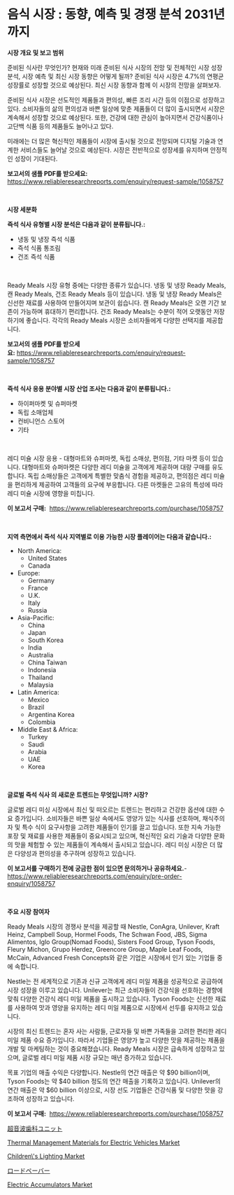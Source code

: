 <p><h1>음식 시장 : 동향, 예측 및 경쟁 분석 2031년까지</h1></p><p><strong>시장 개요 및 보고 범위</strong></p>
<p><p>준비된 식사란 무엇인가? 현재와 미래 준비된 식사 시장의 전망 및 전체적인 시장 성장 분석, 시장 예측 및 최신 시장 동향은 어떻게 될까? 준비된 식사 시장은 4.7%의 연평균 성장률로 성장할 것으로 예상된다. 최신 시장 동향과 함께 이 시장의 전망을 살펴보자.</p><p>준비된 식사 시장은 선도적인 제품들과 편의성, 빠른 조리 시간 등의 이점으로 성장하고 있다. 소비자들의 삶의 편의성과 바쁜 일상에 맞춘 제품들이 더 많이 출시되면서 시장은 계속해서 성장할 것으로 예상된다. 또한, 건강에 대한 관심이 높아지면서 건강식품이나 고단백 식품 등의 제품들도 늘어나고 있다.</p><p>미래에는 더 많은 혁신적인 제품들이 시장에 출시될 것으로 전망되며 디지털 기술과 연계한 서비스들도 늘어날 것으로 예상된다. 시장은 전반적으로 성장세를 유지하며 안정적인 성장이 기대된다.</p></p>
<p><strong>보고서의 샘플 PDF를 받으세요:</strong> <a href="https://www.reliableresearchreports.com/enquiry/request-sample/1058757">https://www.reliableresearchreports.com/enquiry/request-sample/1058757</a></p>
<p>&nbsp;</p>
<p><strong>시장 세분화</strong></p>
<p><strong>즉석 식사 유형별 시장 분석은 다음과 같이 분류됩니다.:</strong></p>
<p><ul><li>냉동 및 냉장 즉석 식품</li><li>즉석 식품 통조림</li><li>건조 즉석 식품</li></ul></p>
<p>&nbsp;</p>
<p><p>Ready Meals 시장 유형 중에는 다양한 종류가 있습니다. 냉동 및 냉장 Ready Meals, 캔 Ready Meals, 건조 Ready Meals 등이 있습니다. 냉동 및 냉장 Ready Meals은 신선한 재료를 사용하여 만들어지며 보관이 쉽습니다. 캔 Ready Meals은 오랜 기간 보존이 가능하며 휴대하기 편리합니다. 건조 Ready Meals는 수분이 적어 오랫동안 저장하기에 좋습니다. 각각의 Ready Meals 시장은 소비자들에게 다양한 선택지를 제공합니다.</p></p>
<p><strong>보고서의 샘플 PDF를 받으세요:</strong>&nbsp;<a href="https://www.reliableresearchreports.com/enquiry/request-sample/1058757">https://www.reliableresearchreports.com/enquiry/request-sample/1058757</a></p>
<p>&nbsp;</p>
<p><strong> 즉석 식사 응용 분야별 시장 산업 조사는 다음과 같이 분류됩니다.:</strong></p>
<p><ul><li>하이퍼마켓 및 슈퍼마켓</li><li>독립 소매업체</li><li>컨비니언스 스토어</li><li>기타</li></ul></p>
<p>&nbsp;</p>
<p><p>레디 미슐 시장 응용 - 대형마트와 슈퍼마켓, 독립 소매상, 편의점, 기타 마켓 등이 있습니다. 대형마트와 슈퍼마켓은 다양한 레디 미슐을 고객에게 제공하며 대량 구매를 유도합니다. 독립 소매상들은 고객에게 특별한 맞춤식 경험을 제공하고, 편의점은 레디 미슐을 편리하게 제공하여 고객들의 요구에 부응합니다. 다른 마켓들은 고유의 특성에 따라 레디 미슐 시장에 영향을 미칩니다.</p></p>
<p><strong>이 보고서 구매:</strong>&nbsp; <a href="https://www.reliableresearchreports.com/purchase/1058757">https://www.reliableresearchreports.com/purchase/1058757</a></p>
<p>&nbsp;</p>
<p><strong>지역 측면에서 즉석 식사 지역별로 이용 가능한 시장 플레이어는 다음과 같습니다.:</strong></p>
<p><ul>
    <li>
        North America:
        <ul>
            <li>United States</li>
            <li>Canada</li>
        </ul>
    </li>
    <li>
        Europe:
        <ul>
            <li>Germany</li>
            <li>France</li>
            <li>U.K.</li>
            <li>Italy</li>
            <li>Russia</li>
        </ul>
    </li>
    <li>
        Asia-Pacific:
        <ul>
            <li>China</li>
            <li>Japan</li>
            <li>South Korea</li>
            <li>India</li>
            <li>Australia</li>
            <li>China Taiwan</li>
            <li>Indonesia</li>
            <li>Thailand</li>
            <li>Malaysia</li>
        </ul>
    </li>
    <li>
        Latin America:
        <ul>
            <li>Mexico</li>
            <li>Brazil</li>
            <li>Argentina Korea</li>
            <li>Colombia</li>
        </ul>
    </li>
    <li>
        Middle East & Africa:
        <ul>
            <li>Turkey</li>
            <li>Saudi</li>
            <li>Arabia</li>
            <li>UAE</li>
            <li>Korea</li>
        </ul>
    </li>
    </ul></p>
<p>&nbsp;</p>
<p><strong>글로벌 즉석 식사 의 새로운 트렌드는 무엇입니까? 시장?</strong></p>
<p><p>글로벌 레디 미싱 시장에서 최신 및 떠오르는 트렌드는 편리하고 건강한 옵션에 대한 수요 증가입니다. 소비자들은 바쁜 일상 속에서도 영양가 있는 식사를 선호하며, 채식주의자 및 특수 식이 요구사항을 고려한 제품들이 인기를 끌고 있습니다. 또한 지속 가능한 포장 및 재료를 사용한 제품들이 중요시되고 있으며, 혁신적인 요리 기술과 다양한 문화의 맛을 체험할 수 있는 제품들이 계속해서 출시되고 있습니다. 레디 미싱 시장은 더 많은 다양성과 편의성을 추구하며 성장하고 있습니다.</p></p>
<p><strong>이 보고서를 구매하기 전에 궁금한 점이 있으면 문의하거나 공유하세요.</strong>- <a href="https://www.reliableresearchreports.com/enquiry/pre-order-enquiry/1058757">https://www.reliableresearchreports.com/enquiry/pre-order-enquiry/1058757</a></p>
<p>&nbsp;</p>
<p><strong>주요 시장 참여자</strong></p>
<p><p>Ready Meals 시장의 경쟁사 분석을 제공할 때 Nestle, ConAgra, Unilever, Kraft Heinz, Campbell Soup, Hormel Foods, The Schwan Food, JBS, Sigma Alimentos, Iglo Group(Nomad Foods), Sisters Food Group, Tyson Foods, Fleury Michon, Grupo Herdez, Greencore Group, Maple Leaf Foods, McCain, Advanced Fresh Concepts와 같은 기업은 시장에서 인기 있는 기업들 중에 속합니다. </p><p>Nestle는 전 세계적으로 기존과 신규 고객에게 레디 미일 제품을 성공적으로 공급하여 시장 성장을 이루고 있습니다. Unilever는 최근 소비자들이 건강식을 선호하는 경향에 맞춰 다양한 건강식 레디 미일 제품을 출시하고 있습니다. Tyson Foods는 신선한 재료를 사용하여 맛과 영양을 유지하는 레디 미일 제품으로 시장에서 선두를 유지하고 있습니다. </p><p>시장의 최신 트렌드는 혼자 사는 사람들, 근로자들 및 바쁜 가족들을 고려한 편리한 레디 미일 제품 수요 증가입니다. 따라서 기업들은 영양가 높고 다양한 맛을 제공하는 제품을 개발 및 마케팅하는 것이 중요해졌습니다. Ready Meals 시장은 급속하게 성장하고 있으며, 글로벌 레디 미일 제품 시장 규모는 매년 증가하고 있습니다.</p><p>목표 기업의 매출 수익은 다양합니다. Nestle의 연간 매출은 약 $90 billion이며, Tyson Foods는 약 $40 billion 정도의 연간 매출을 기록하고 있습니다. Unilever의 연간 매출은 약 $60 billion 이상으로, 시장 선도 기업들은 건강식품 및 다양한 맛을 강조하여 성장하고 있습니다.</p></p>
<p><strong>이 보고서 구매:</strong>&nbsp;&nbsp;<a href="https://www.reliableresearchreports.com/purchase/1058757">https://www.reliableresearchreports.com/purchase/1058757</a></p>
<p><p><a href="https://github.com/bevdtkn4419963/Market-Research-Report-List-1/blob/main/6073807188688.md">超音波歯科ユニット</a></p><p><a href="https://github.com/NorbertYates/Market-Research-Report-List-3/blob/main/thermal-management-materials-for-electric-vehicles-market.md">Thermal Management Materials for Electric Vehicles Market</a></p><p><a href="https://view.publitas.com/reportprime-1/children-s-lighting-market-offer-valuable-insights-into-market-size-market-share-market-trends-and-projections-spanning-from-2023-to-2030/">Children\'s Lighting Market</a></p><p><a href="https://github.com/lababdou/Market-Research-Report-List-2/blob/main/2498288188687.md">ロードペーバー</a></p><p><a href="https://view.publitas.com/reportprime-1/electric-accumulators-market-size-reflecting-a-forecast-till-2031-market-by-type-by-application-and-by-geography/">Electric Accumulators Market</a></p></p>
